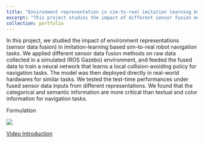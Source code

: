 ```yaml
---
title: "Environment representation in sim-to-real imitation learning based robot navigation"
excerpt: "This project studies the impact of different sensor fusion methods on an imitation-learning based control strategy. <br/>"
collection: portfolio
---
```


In this project, we studied the impact of environment representations (sensor data fusion) in imitation-learning based sim-to-real robot navigation tasks. We applied different sensor data fusion methods on raw data collected in a simulated (ROS Gazebo) environment, and feeded the fused data to train a neural network that learns a local collision-avoiding policy for navigation tasks. The model was then deployed directly in real-world hardwares for similar tasks. We tested the test-time performances under fused sensor data inputs from different representations. We found that the categorical and semantic information are more critical than textual and color information for navigation tasks.

Formulation

<img src='https://hzyu17.github.io/hongzheyu.github.io/images/local_navigation_method.png'>


[Video Introduction](https://youtu.be/ucGyuMjlgEk)